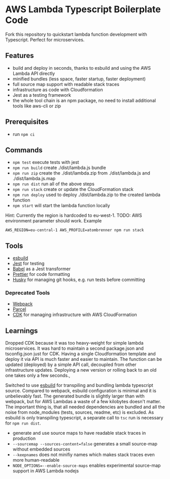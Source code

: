 # AWS Lambda Typescript Boilerplate Code

Fork this repository to quickstart lambda function development with Typescript. Perfect for microservices.

## Features

- build and deploy in seconds, thanks to esbuild and using the AWS Lambda API directly
- minified bundles (less space, faster startup, faster deployment)
- full source map support with readable stack traces
- infrastructure as code with Cloudformation
- Jest as a testing framework
- the whole tool chain is an npm package, no need to install additional tools like aws-cli or zip

## Prerequisites

- run `npm ci`

## Commands

- `npm test` execute tests with jest
- `npm run build` create ./dist/lambda.js bundle
- `npm run zip` create the ./dist/lambda.zip from ./dist/lambda.js and ./dist/lambda.js.map
- `npm run dist` run all of the above steps
- `npm run stack` create or update the CloudFormation stack
- `npm run deploy` used to deploy ./dist/lambda.zip to the created lambda function
- `npm start` will start the lambda function locally

Hint: Currently the region is hardcoded to eu-west-1. TODO: AWS environment parameter should work.
Example

```
AWS_REGION=eu-central-1 AWS_PROFILE=atombrenner npm run stack
```

## Tools

- [esbuild](https://esbuild.github.io/)
- [Jest](https://jestjs.io/) for testing
- [Babel](https://babeljs.io/) as a Jest transformer
- [Prettier](https://prettier.io/) for code formatting
- [Husky](https://github.com/typicode/husky) for managing git hooks, e.g. run tests before committing

### Deprecated Tools

- [Webpack](https://webpack.js.org/)
- [Parcel](https://github.com/parcel-bundler/parcel)
- [CDK](https://docs.aws.amazon.com/cdk/api/latest/docs/aws-construct-library.html) for managing infrastructure with AWS CloudFormation

## Learnings

Dropped CDK because it was too heavy-weight for simple lambda microservices.
It was hard to maintain a second package.json and tsconfig.json just for CDK.
Having a single Cloudformation template and deploy it via API is much faster and easier to maintain.
The function can be updated (deployed) by a simple API call, decoupled from other infrastructure updates.
Deploying a new version or rolling back to an old one takes only a few seconds.,

Switched to use [esbuild](https://esbuild.github.io/) for transpiling and bundling lambda typescript source.
Compared to webpack, esbuild configuration is minimal and it is unbelievably fast.
The generated bundle is slightly larger than with webpack, but for AWS Lambdas a waste of a few kilobytes doesn't matter.
The important thing is, that all needed dependencies are bundled and all the noise from node_modules (tests, sources, readme, etc) is excluded.
As esbuild is only transpiling typescript, a separate call to `tsc` run is necessary for `npm run dist`.

- generate and use source maps to have readable stack traces in production
- `--sourcemap --sources-content=false` generates a small source-map without embedded sources
- `--keepnames` does not minifiy names which makes stack traces even more human-readable
- `NODE_OPTIONS=--enable-source-maps` enables experimental source-map support in AWS Lambda nodejs

